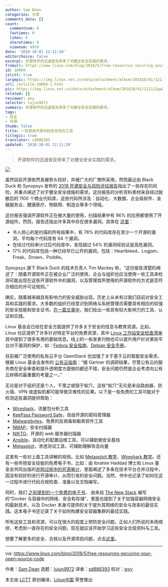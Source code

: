 ```yaml
---
author: Sam Dean
categories: 分享
comments_data: []
count:
  commentnum: 0
  favtimes: 0
  likes: 0
  sharetimes: 0
  viewnum: 4939
date: '2018-10-01 12:11:20'
editorchoice: false
excerpt: 开源软件的迅速普及带来了对健全安全实践的需求。
fromurl: https://www.linux.com/blog/2018/5/free-resources-securing-your-open-source-code
id: 10069
islctt: true
largepic: https://img.linux.net.cn/data/attachment/album/201810/01/121112gw07i0bipivsniip.jpg
url: /article-10069-1.html
pic: https://img.linux.net.cn/data/attachment/album/201810/01/121112gw07i0bipivsniip.jpg.thumb.jpg
related: []
reviewer: wxy
selector: lujun9972
summary: 开源软件的迅速普及带来了对健全安全实践的需求。
tags:
- 安全
- 开源
thumb: false
title: 一些提高开源代码安全性的工具
titlepic: true
translator: sd886393
updated: '2018-10-01 12:11:20'
---
```



> 
> 开源软件的迅速普及带来了对健全安全实践的需求。
> 
> 
> 


![](/data/attachment/album/201810/01/121112gw07i0bipivsniip.jpg)


虽然目前开源依然发展势头较好，并被广大的厂商所采用，然而最近由 Black Duck 和 Synopsys 发布的 [2018 开源安全与风险评估报告](https://www.blackducksoftware.com/open-source-security-risk-analysis-2018)指出了一些存在的风险，并重点阐述了对于健全安全措施的需求。这份报告的分析资料素材来自经过脱敏后的 1100 个商业代码库，这些代码所涉及：自动化、大数据、企业级软件、金融服务业、健康医疗、物联网、制造业等多个领域。


这份报告强调开源软件正在被大量的使用，扫描结果中有 96% 的应用都使用了开源组件。然而，报告还指出许多其中存在很多漏洞。具体在 [这里](https://www.prnewswire.com/news-releases/synopsys-report-finds-majority-of-software-plagued-by-known-vulnerabilities-and-license-conflicts-as-open-source-adoption-soars-300648367.html)：


* 令人担心的是扫描的所有结果中，有 78% 的代码库存在至少一个开源的漏洞，平均每个代码库有 64 个漏洞。
* 在经过代码审计过后代码库中，发现超过 54% 的漏洞经验证是高危漏洞。
* 17% 的代码库包括一种已经早已公开的漏洞，包括：Heartbleed、Logjam、Freak、Drown、Poddle。


Synopsys 旗下 Black Duck 的技术负责人 Tim Mackey 称，“这份报告清楚的阐述了：随着开源软件正在被企业广泛的使用，企业与组织也应当使用一些工具来检测可能出现在这些开源软件中的漏洞，以及管理其所使用的开源软件的方式是否符合相应的许可证规则。”


确实，随着越来越具有影响力的安全威胁出现，历史上从未有过我们目前对安全工具和实践的需求。大多数的组织已经意识到网络与系统管理员需要具有相应的较强的安全技能和安全证书。[在一篇文章中](https://www.linux.com/blog/sysadmin-ebook/2017/8/future-proof-your-sysadmin-career-locking-down-security)，我们给出一些具有较大影响力的工具、认证和实践。


Linux 基金会已经在安全方面提供了许多关于安全的信息与教育资源。比如，Linux 社区提供了许多针对特定平台的免费资源，其中 [Linux 工作站安全检查清单](/article-6753-1.html) 其中提到了很多有用的基础信息。线上的一些发表刊物也可以提升用户针对某些平台对于漏洞的保护，如：[Fedora 安全指南](https://docs.fedoraproject.org/en-US/Fedora/19/html/Security_Guide/index.html)、[Debian 安全手册](https://www.debian.org/doc/manuals/securing-debian-howto/index.en.html)。


目前被广泛使用的私有云平台 OpenStack 也加强了关于基于云的智能安全需求。根据 Linux 基金会发布的 [公有云指南](https://www.linux.com/publications/2016-guide-open-cloud)：“据 Gartner 的调研结果，尽管公有云的服务商在安全审查和提升透明度方面做的都还不错，安全问题仍然是企业考虑向公有云转移的最重要的考量之一。”


无论是对于组织还是个人，千里之堤毁于蚁穴，这些“蚁穴”无论是来自路由器、防火墙、VPN 或虚拟机都可能导致灾难性的后果。以下是一些免费的工具可能对于检测这些漏洞提供帮助：


* [Wireshark](https://www.wireshark.org/)，流量包分析工具
* [KeePass Password Safe](http://keepass.info/)，自由开源的密码管理器
* [Malwarebytes](https://www.malwarebytes.com/)，免费的反病毒和勒索软件工具
* [NMAP](http://searchsecurity.techtarget.co.uk/tip/Nmap-tutorial-Nmap-scan-examples-for-vulnerability-discovery)，安全扫描器
* [NIKTO](https://cirt.net/Nikto2)，开源的 web 服务器扫描器
* [Ansible](https://www.ansible.com/)，自动化的配置运维工具，可以辅助做安全基线
* [Metasploit](https://www.metasploit.com/)，渗透测试工具，可辅助理解攻击向量


这里有一些对上面工具讲解的视频。比如 [Metasploit 教学](http://www.computerweekly.com/tutorial/The-Metasploit-Framework-Tutorial-PDF-compendium-Your-ready-reckoner)、[Wireshark 教学](https://www.youtube.com/watch?v=TkCSr30UojM)。还有一些传授安全技能的免费电子书，比如：由 Ibrahim Haddad 博士和 Linux 基金会共同出版的[并购过程中的开源审计](https://www.linuxfoundation.org/resources/open-source-audits-merger-acquisition-transactions/)，里面阐述了多条在技术平台合并过程中，因没有较好的进行开源审计，从而引发的安全问题。当然，书中也记录了如何在这一过程中进行代码合规检查、准备以及文档编写。


同时，我们 [之前提到的一个免费的电子书](https://www.linux.com/news/networking-security-storage-docker-containers-free-ebook-covers-essentials)， 由来自 [The New Stack](http://thenewstack.io/ebookseries/) 编写的“Docker 与容器中的网络、安全和存储”，里面也提到了关于加强容器网络安全的最新技术，以及 Docker 本身可提供的关于提升其网络的安全与效率的最佳实践。这本电子书还记录了关于如何构建安全容器集群的最佳实践。


所有这些工具和资源，可以在很大的程度上预防安全问题，正如人们所说的未雨绸缪，考虑到一直存在的安全问题，现在就应该开始学习这些安全合规资料与工具。


想要了解更多的安全、合规以及开源项目问题，点击[这里](https://www.linuxfoundation.org/projects/security-compliance/)。




---


via: <https://www.linux.com/blog/2018/5/free-resources-securing-your-open-source-code>


作者：[Sam Dean](https://www.linux.com/users/sam-dean) 选题：[lujun9972](https://github.com/lujun9972) 译者：[sd886393](https://github.com/sd886393) 校对：[wxy](https://github.com/wxy)


本文由 [LCTT](https://github.com/LCTT/TranslateProject) 原创编译，[Linux中国](https://linux.cn/) 荣誉推出